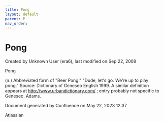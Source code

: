 ```yaml
---
title: Pong
layout: default
parent: P
nav_order:
---
```


# Pong

Created by  Unknown User (era6), last modified on Sep 22, 2008

Pong

(n.) Abbreviated form of &quot;Beer Pong.&quot; &quot;Dude, let's go. We're up to play pong.&quot; Source: Dictionary of Geneseo English 1999. A similar definition appears at http://www.urbandictionary.com/ ; entry probably not specific to Geneseo. Adams.

Document generated by Confluence on May 22, 2023 12:37

Atlassian
